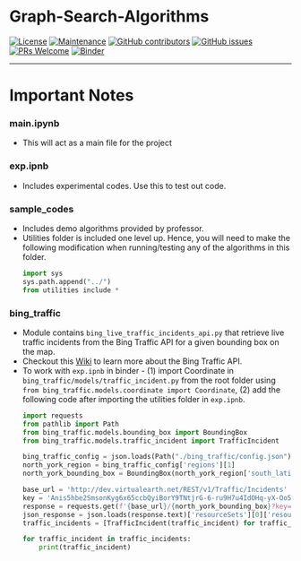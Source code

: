 # Graph-Search-Algorithms
[![License](https://img.shields.io/badge/License-Apache%202.0-blue.svg)](https://opensource.org/licenses/Apache-2.0) [![Maintenance](https://img.shields.io/badge/Maintained%3F-yes-green.svg)](https://GitHub.com/Naereen/StrapDown.js/graphs/commit-activity) [![GitHub contributors](https://img.shields.io/github/contributors/Naereen/StrapDown.js.svg)](https://github.com/singh264/smart-mobility/graphs/contributors) 
[![GitHub issues](https://img.shields.io/github/issues/Naereen/StrapDown.js.svg)](https://github.com/singh264/smart-mobility/issues) 
[![PRs Welcome](https://img.shields.io/badge/PRs-welcome-brightgreen.svg?style=flat-square)](https://github.com/singh264/smart-mobility/pulls)
[![Binder](https://mybinder.org/badge_logo.svg)](https://mybinder.org/v2/gh/singh264/smart-mobility/master)

---
# Important Notes  

### main.ipynb
- This will act as a main file for the project

### exp.ipnb
- Includes experimental codes. Use this to test out code. 

### sample_codes
- Includes demo algorithms provided by professor.  
- Utilities folder is included one level up. Hence, you will need to make the following modification when running/testing any of the algorithms in this folder. 
  ```python
  import sys
  sys.path.append("../")
  from utilities include *
  ```

### bing_traffic
- Module contains `bing_live_traffic_incidents_api.py` that retrieve live traffic incidents from the Bing Traffic API for a given bounding box on the map.
- Checkout this [Wiki](https://github.com/singh264/smart-mobility/wiki/Bing-Traffic) to learn more about the Bing Traffic API.
- To work with `exp.ipnb` in binder - (1) import Coordinate in `bing_traffic/models/traffic_incident.py` from the root folder using `from bing_traffic.models.coordinate import Coordinate`, (2) add the following code after importing the utilities folder in `exp.ipnb`. 
  ```python
  import requests
  from pathlib import Path
  from bing_traffic.models.bounding_box import BoundingBox
  from bing_traffic.models.traffic_incident import TrafficIncident

  bing_traffic_config = json.loads(Path("./bing_traffic/config.json").read_text())
  north_york_region = bing_traffic_config['regions'][1]
  north_york_bounding_box = BoundingBox(north_york_region['south_latitude'], north_york_region['west_longitude'], north_york_region['north_latitude'], north_york_region['east_longitude'])

  base_url = 'http://dev.virtualearth.net/REST/v1/Traffic/Incidents'
  key = 'Anis5hbe2SmsonKyg6x65ccbQyiBorY9TNtjrG-6-ru9H7u4IdOHq-yX-Oo5PXmW'
  response = requests.get(f'{base_url}/{north_york_bounding_box}?key={key}')
  json_response = json.loads(response.text)['resourceSets'][0]['resources']
  traffic_incidents = [TrafficIncident(traffic_incident) for traffic_incident in json_response]

  for traffic_incident in traffic_incidents:
      print(traffic_incident)
  ```
